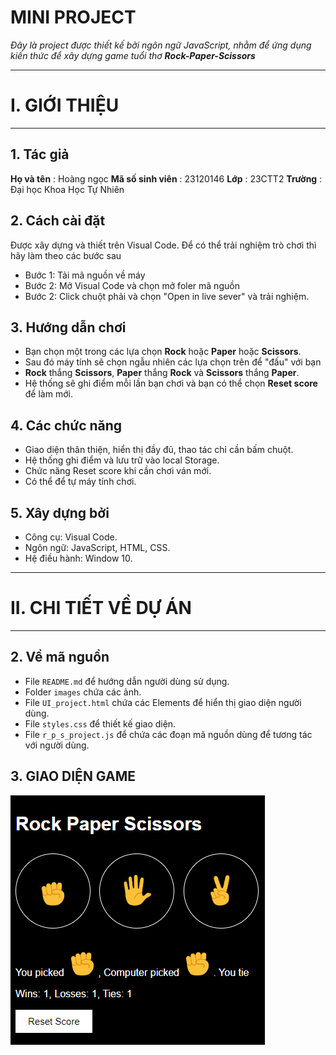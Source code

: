 # MINI PROJECT 
*Đây là project được thiết kế bởi ngôn ngữ JavaScript, nhằm để ứng dụng kiến thức để xây dựng game tuổi thơ ***Rock-Paper-Scissors****

---
# I. GIỚI THIỆU

---

## 1. Tác giả
**Họ và tên** : Hoàng ngọc
**Mã số sinh viên** : 23120146
**Lớp** : 23CTT2
**Trường** : Đại học Khoa Học Tự Nhiên

## 2. Cách cài đặt

Được xây dựng và thiết trên Visual Code. Để có thể trải nghiệm trò chơi thì hãy làm theo các bước sau

- Bước 1: Tải mã nguồn về máy
- Bước 2: Mở Visual Code và chọn mở foler mã nguồn
- Bước 2: Click chuột phải và chọn "Open in live sever" và trải nghiệm.

## 3. Hướng dẫn chơi
- Bạn chọn một trong các lựa chọn **Rock** hoặc **Paper** hoặc **Scissors**.
- Sau đó máy tính sẽ chọn ngẫu nhiên các lựa chọn trên để "đấu" với bạn
- **Rock** thắng **Scissors**, **Paper** thắng **Rock** và **Scissors** thắng **Paper**.
- Hệ thống sẽ ghi điểm mỗi lần bạn chơi và bạn có thể chọn **Reset score** để làm mới.
## 4. Các chức năng

- Giao diện thân thiện, hiển thị đầy đủ, thao tác chỉ cần bấm chuột.
- Hệ thống ghi điểm và lưu trữ vào local Storage.
- Chức năng Reset score khi cần chơi ván mới.
- Có thể để tự máy tính chơi.

## 5. Xây dựng bởi
- Công cụ: Visual Code.
- Ngôn ngữ: JavaScript, HTML, CSS.
- Hệ điều hành: Window 10.

---

# II. CHI TIẾT VỀ DỰ ÁN

---

## 2. Về mã nguồn

- File `README.md` để hướng dẫn người dùng sử dụng.
- Folder `images` chứa các ảnh.
- File `UI_project.html` chứa các Elements để hiển thị giao diện người dùng.
- File `styles.css` để thiết kế giao diện.
- File `r_p_s_project.js` để chứa các đoạn mã nguồn dùng để tương tác với người dùng. 

## 3. GIAO DIỆN GAME

 ![USER_INTERFACE](./images/UI_r_p_s_project.PNG)
